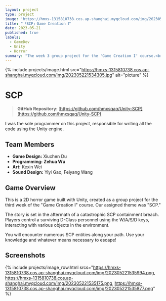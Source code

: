 ```yaml
---
layout: project
type: project
image: 'https://hmxs-1315810738.cos.ap-shanghai.myqcloud.com/img/202305221534305.jpg'
title: "「SCP」Game Creation Ⅰ"
date: 2023-05-21
published: true
labels:
  - GameDev
  - Unity
  - Horror
summary: "The week 3 group project for the 'Game Creation I' course.<br>A 2D horror game based on the SCP universe."
---
```


{% include projects/image.html src="https://hmxs-1315810738.cos.ap-shanghai.myqcloud.com/img/202305221534305.jpg" alt="picture" %}

# SCP

> **GitHub Repository**: [https://github.com/hmxsqaq/Unity-SCP](https://github.com/hmxsqaq/Unity-SCP)

I was the sole programmer on this project, responsible for writing all the code using the Unity engine.

## Team Members

-   **Game Design:** Xiuchen Du
-   **Programming:** **Zehua Wu**
-   **Art:** Kexin Wei
-   **Sound Design:** Yiyi Gao, Feiyang Wang

## Game Overview

This is a 2D horror game built with Unity, created as a group project for the third week of the "Game Creation I" course. Our assigned theme was "SCP."

The story is set in the aftermath of a catastrophic SCP containment breach. Players control a surviving D-Class personnel using the W/A/S/D keys, interacting with various objects in the environment.

You will encounter numerous SCP entities along your path. Use your knowledge and whatever means necessary to escape!

## Screenshots

{% include projects/image_row.html 
    srcs="https://hmxs-1315810738.cos.ap-shanghai.myqcloud.com/img/202305221535994.png, 
          https://hmxs-1315810738.cos.ap-shanghai.myqcloud.com/img/202305221535175.png, 
          https://hmxs-1315810738.cos.ap-shanghai.myqcloud.com/img/202305221535877.png" %}
